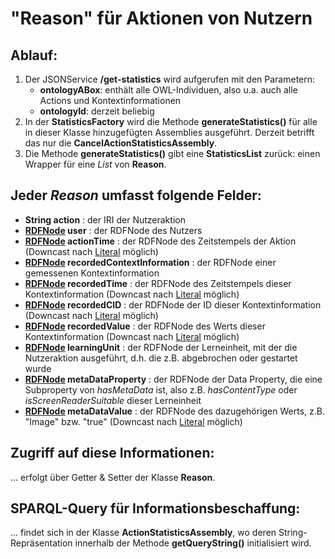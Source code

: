 # "Reason" für Aktionen von Nutzern

## Ablauf:

1. Der JSONService **/get-statistics** wird aufgerufen mit den Parametern: 
   - **ontologyABox**: enthält alle OWL-Individuen, also u.a. auch alle Actions und Kontextinformationen
   - **ontologyId**: derzeit beliebig
2. In der **StatisticsFactory** wird die Methode **generateStatistics()** für alle in dieser Klasse hinzugefügten Assemblies ausgeführt. 
Derzeit betrifft das nur die **CancelActionStatisticsAssembly**. 
3. Die Methode **generateStatistics()** gibt eine **StatisticsList** zurück: einen Wrapper für eine *List* von **Reason**.

## Jeder *Reason* umfasst folgende Felder: 
- **String action** : der IRI der Nutzeraktion 
- **[RDFNode] user** : der RDFNode des Nutzers
- **[RDFNode] actionTime** : der RDFNode des Zeitstempels der Aktion (Downcast nach [Literal] möglich)
- **[RDFNode] recordedContextInformation** : der RDFNode einer gemessenen Kontextinformation
- **[RDFNode] recordedTime** : der RDFNode des Zeitstempels dieser Kontextinformation (Downcast nach [Literal] möglich)
- **[RDFNode] recordedCID** : der RDFNode der ID dieser Kontextinformation (Downcast nach [Literal] möglich)
- **[RDFNode] recordedValue** : der RDFNode des Werts dieser Kontextinformation (Downcast nach [Literal] möglich)
- **[RDFNode] learningUnit** : der RDFNode der Lerneinheit, mit der die Nutzeraktion ausgeführt, d.h. die z.B. abgebrochen oder gestartet wurde
- **[RDFNode] metaDataProperty** : der RDFNode der Data Property, die eine Subproperty von *hasMetaData* ist, also z.B. *hasContentType* oder *isScreenReaderSuitable* dieser Lerneinheit
- **[RDFNode] metaDataValue** : der RDFNode des dazugehörigen Werts, z.B. "Image" bzw. "true" (Downcast nach [Literal] möglich)

## Zugriff auf diese Informationen:

... erfolgt über Getter & Setter der Klasse **Reason**.

## SPARQL-Query für Informationsbeschaffung:

... findet sich in der Klasse **ActionStatisticsAssembly**, wo deren String-Repräsentation innerhalb der Methode **getQueryString()** initialisiert wird.



[RDFNode]:https://jena.apache.org/documentation/javadoc/jena/index.html?org/apache/jena/rdf/model/RDFNode.html
[Literal]:https://jena.apache.org/documentation/javadoc/jena/org/apache/jena/rdf/model/Literal.html
